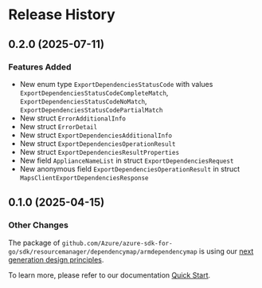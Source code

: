 # Release History

## 0.2.0 (2025-07-11)
### Features Added

- New enum type `ExportDependenciesStatusCode` with values `ExportDependenciesStatusCodeCompleteMatch`, `ExportDependenciesStatusCodeNoMatch`, `ExportDependenciesStatusCodePartialMatch`
- New struct `ErrorAdditionalInfo`
- New struct `ErrorDetail`
- New struct `ExportDependenciesAdditionalInfo`
- New struct `ExportDependenciesOperationResult`
- New struct `ExportDependenciesResultProperties`
- New field `ApplianceNameList` in struct `ExportDependenciesRequest`
- New anonymous field `ExportDependenciesOperationResult` in struct `MapsClientExportDependenciesResponse`


## 0.1.0 (2025-04-15)
### Other Changes

The package of `github.com/Azure/azure-sdk-for-go/sdk/resourcemanager/dependencymap/armdependencymap` is using our [next generation design principles](https://azure.github.io/azure-sdk/general_introduction.html).

To learn more, please refer to our documentation [Quick Start](https://aka.ms/azsdk/go/mgmt).